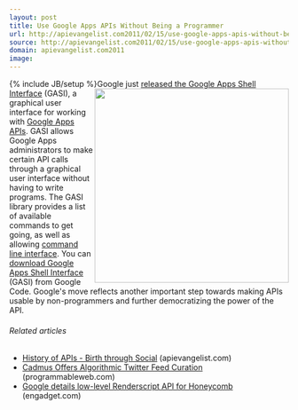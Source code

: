 ```yaml
---
layout: post
title: Use Google Apps APIs Without Being a Programmer
url: http://apievangelist.com2011/02/15/use-google-apps-apis-without-being-a-programmer/
source: http://apievangelist.com2011/02/15/use-google-apps-apis-without-being-a-programmer/
domain: apievangelist.com2011
image: 
---
```

{% include JB/setup %}<a href="http://google-opensource.blogspot.com/2011/02/use-google-apps-apis-without-writing.html" target="_blank"><img src="http://4.bp.blogspot.com/-VHUtwDjR_-o/TVnGFPWQWfI/AAAAAAAAABg/6A0r7HBToVY/s400/image00.png"  width="350" align="right" /></a>Google just <a href="http://google-opensource.blogspot.com/2011/02/use-google-apps-apis-without-writing.html" target="_blank">released the Google Apps Shell Interface</a> (GASI), a graphical user interface for working with <a href="http://code.google.com/googleapps/" target="_blank">Google Apps APIs</a>.
GASI allows Google Apps administrators to make certain API calls through a graphical user interface without having to write programs.
The GASI library provides a list of available commands to get going, as well as allowing <a class="zem_slink" title="Command-line interface" rel="wikipedia" href="http://en.wikipedia.org/wiki/Command-line_interface">command line interface</a>.
You can <a href="http://code.google.com/p/google-apps-shell/" target="_blank">download Google Apps Shell Interface</a> (GASI) from Google Code.
Google's move reflects another important step towards making APIs usable by non-programmers and further democratizing the power of the API.
<h6 class="zemanta-related-title c1">
     Related articles
</h6>
<ul class="zemanta-article-ul">
     <li class="zemanta-article-ul-li">
          <a href="http://blog.apievangelist.com/2011/02/10/history-of-apis-birth-through-social/">History of APIs - Birth through Social</a> (apievangelist.com)
     </li>
     <li class="zemanta-article-ul-li">
          <a href="http://blog.programmableweb.com/2011/02/15/cadmus-offers-algorithmic-twitter-feed-curation/">Cadmus Offers Algorithmic Twitter Feed Curation</a> (programmableweb.com)
     </li>
     <li class="zemanta-article-ul-li">
          <a href="http://www.engadget.com/2011/02/11/google-details-low-level-renderscript-api-for-honeycomb/?icid=zemanta">Google details low-level Renderscript API for Honeycomb</a> (engadget.com)
     </li>
</ul>
